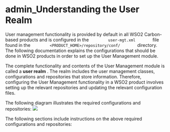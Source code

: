 # admin\_Understanding the User Realm

User management functionality is provided by default in all WSO2 Carbon-based products and is configured in the `         user-mgt.xml        ` file found in the `         <PRODUCT_HOME>/repository/conf/        ` directory. The following documentation explains the configurations that should be done in WSO2 products in order to set up the User Management module.

The complete functionality and contents of the User Management module is called a **user realm** . The realm includes the user management classes, configurations and repositories that store information. Therefore, configuring the User Management functionality in a WSO2 product involves setting up the relevant repositories and updating the relevant configuration files.

The following diagram illustrates the required configurations and repositories:
![](attachments/126562314/126562315.png)

The following sections include instructions on the above required configurations and repositories:


